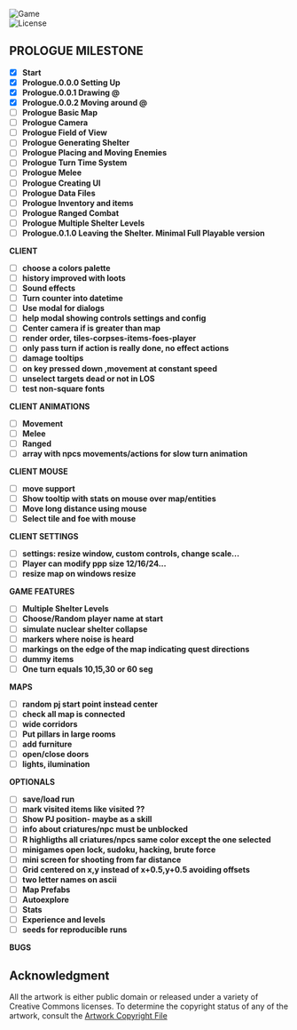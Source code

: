 ![Game](https://img.shields.io/badge/Prologue-0.0.2-orange.svg)  
![License](https://img.shields.io/badge/license-%20GNU%20AGPLv3%20-brightgreen)  

## PROLOGUE MILESTONE 
- [X] **Start**
- [X] **Prologue.0.0.0 Setting Up**  
- [X] **Prologue.0.0.1 Drawing @**  
- [X] **Prologue.0.0.2 Moving around @**  
- [ ] **Prologue Basic Map**  
- [ ] **Prologue Camera**  
- [ ] **Prologue Field of View**  
- [ ] **Prologue Generating Shelter**  
- [ ] **Prologue Placing and Moving Enemies**  
- [ ] **Prologue Turn Time System**  
- [ ] **Prologue Melee**  
- [ ] **Prologue Creating UI**  
- [ ] **Prologue Data Files**  
- [ ] **Prologue Inventory and items**  
- [ ] **Prologue Ranged Combat**  
- [ ] **Prologue Multiple Shelter Levels**  
- [ ] **Prologue.0.1.0 Leaving the Shelter. Minimal Full Playable version**  

**CLIENT**  
- [ ] **choose a colors palette**  
- [ ] **history improved with loots**  
- [ ] **Sound effects**  
- [ ] **Turn counter into datetime**  
- [ ] **Use modal for dialogs**  
- [ ] **help modal showing controls settings and config**  
- [ ] **Center camera if is greater than map**  
- [ ] **render order, tiles-corpses-items-foes-player**  
- [ ] **only pass turn if action is really done, no effect actions**  
- [ ] **damage tooltips**  
- [ ] **on key pressed down ,movement at constant speed**  
- [ ] **unselect targets dead or not in LOS**  
- [ ] **test non-square fonts**  

**CLIENT ANIMATIONS**  
- [ ] **Movement**  
- [ ] **Melee**  
- [ ] **Ranged**  
- [ ] **array with npcs movements/actions for slow turn animation**  

**CLIENT MOUSE**  
- [ ] **move support**  
- [ ] **Show tooltip with stats on mouse over map/entities**  
- [ ] **Move long distance using mouse**   
- [ ] **Select tile and foe with mouse**  

**CLIENT SETTINGS**  
- [ ] **settings: resize window, custom controls, change scale...**  
- [ ] **Player can modify ppp size 12/16/24...**  
- [ ] **resize map on windows resize**  

**GAME FEATURES**  
- [ ] **Multiple Shelter Levels**  
- [ ] **Choose/Random player name at start**  
- [ ] **simulate nuclear shelter collapse**  
- [ ] **markers where noise is heard**  
- [ ] **markings on the edge of the map indicating quest directions**  
- [ ] **dummy items**  
- [ ] **One turn equals 10,15,30 or 60 seg**  

**MAPS**  
- [ ] **random pj start point instead center**  
- [ ] **check all map is connected**  
- [ ] **wide corridors**  
- [ ] **Put pillars in large rooms**  
- [ ] **add furniture**  
- [ ] **open/close doors**  
- [ ] **lights, ilumination**  

**OPTIONALS**   
- [ ] **save/load run**  
- [ ] **mark visited items like visited ??**   
- [ ] **Show PJ position- maybe as a skill**  
- [ ] **info about criatures/npc must be unblocked**  
- [ ] **R highligths all criatures/npcs same color except the one selected**  
- [ ] **minigames open lock, sudoku, hacking, brute force**  
- [ ] **mini screen for shooting from far distance**  
- [ ] **Grid centered on x,y instead of x+0.5,y+0.5 avoiding offsets**  
- [ ] **two letter names on ascii**  
- [ ] **Map Prefabs**  
- [ ] **Autoexplore**  
- [ ] **Stats**  
- [ ] **Experience and levels**  
- [ ] **seeds for reproducible runs**  

**BUGS**  


## **Acknowledgment**

All the artwork is either public domain or released under a variety of Creative Commons licenses. To determine the copyright status of any of the artwork, consult the [Artwork Copyright File](https://github.com/jolav/roguelike-online/blob/main/artwork.txt)


